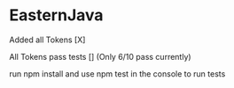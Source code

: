 # EasternJava
Added all Tokens [X]

All Tokens pass tests [] (Only 6/10 pass currently)

run npm install and use npm test in the console to run tests
